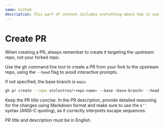 ```yaml
---
name: Github
description: This part of content includes everything about how to use github in the egent.
---
```


# Create PR

When creating a PR, always remember to create it targeting the upstream repo, not your forked repo.

Use the gh command line tool to create a PR from your fork to the upstream repo, using the `--head` flag to avoid interactive prompts.

If not specified, the base branch is `main`.

```bash
gh pr create --repo stolostron/<repo-name> --base <base-branch> --head <github username>:<branch name> --title "..." --body $'...'
```

Keep the PR title concise. In the PR description, provide detailed reasoning for the changes using Markdown format and make sure to use the `$''` syntax (ANSI-C quoting), as it correctly interprets escape sequences.

PR title and description must be in English.
